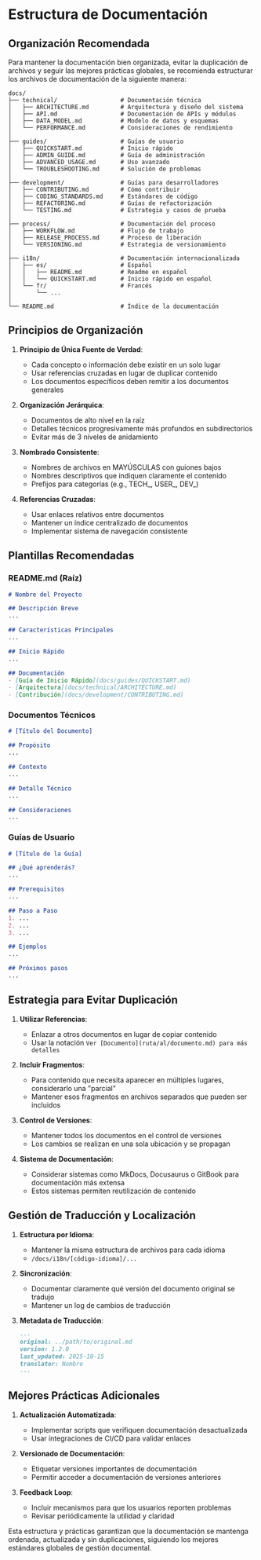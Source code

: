 # Estructura de Documentación

## Organización Recomendada

Para mantener la documentación bien organizada, evitar la duplicación de archivos y seguir las mejores prácticas globales, se recomienda estructurar los archivos de documentación de la siguiente manera:

```
docs/
├── technical/                  # Documentación técnica
│   ├── ARCHITECTURE.md         # Arquitectura y diseño del sistema
│   ├── API.md                  # Documentación de APIs y módulos
│   ├── DATA_MODEL.md           # Modelo de datos y esquemas
│   └── PERFORMANCE.md          # Consideraciones de rendimiento
│
├── guides/                     # Guías de usuario
│   ├── QUICKSTART.md           # Inicio rápido
│   ├── ADMIN_GUIDE.md          # Guía de administración
│   ├── ADVANCED_USAGE.md       # Uso avanzado
│   └── TROUBLESHOOTING.md      # Solución de problemas
│
├── development/                # Guías para desarrolladores
│   ├── CONTRIBUTING.md         # Cómo contribuir
│   ├── CODING_STANDARDS.md     # Estándares de código
│   ├── REFACTORING.md          # Guías de refactorización
│   └── TESTING.md              # Estrategia y casos de prueba
│
├── process/                    # Documentación del proceso
│   ├── WORKFLOW.md             # Flujo de trabajo
│   ├── RELEASE_PROCESS.md      # Proceso de liberación
│   └── VERSIONING.md           # Estrategia de versionamiento
│
├── i18n/                       # Documentación internacionalizada
│   ├── es/                     # Español
│   │   ├── README.md           # Readme en español
│   │   └── QUICKSTART.md       # Inicio rápido en español
│   └── fr/                     # Francés
│       └── ...
│
└── README.md                   # Índice de la documentación
```

## Principios de Organización

1. **Principio de Única Fuente de Verdad**:
   - Cada concepto o información debe existir en un solo lugar
   - Usar referencias cruzadas en lugar de duplicar contenido
   - Los documentos específicos deben remitir a los documentos generales

2. **Organización Jerárquica**:
   - Documentos de alto nivel en la raíz
   - Detalles técnicos progresivamente más profundos en subdirectorios
   - Evitar más de 3 niveles de anidamiento

3. **Nombrado Consistente**:
   - Nombres de archivos en MAYÚSCULAS con guiones bajos
   - Nombres descriptivos que indiquen claramente el contenido
   - Prefijos para categorías (e.g., TECH_, USER_, DEV_)

4. **Referencias Cruzadas**:
   - Usar enlaces relativos entre documentos
   - Mantener un índice centralizado de documentos
   - Implementar sistema de navegación consistente

## Plantillas Recomendadas

### README.md (Raíz)

```markdown
# Nombre del Proyecto

## Descripción Breve
...

## Características Principales
...

## Inicio Rápido
...

## Documentación
- [Guía de Inicio Rápido](docs/guides/QUICKSTART.md)
- [Arquitectura](docs/technical/ARCHITECTURE.md)
- [Contribución](docs/development/CONTRIBUTING.md)
```

### Documentos Técnicos

```markdown
# [Título del Documento]

## Propósito
...

## Contexto
...

## Detalle Técnico
...

## Consideraciones
...
```

### Guías de Usuario

```markdown
# [Título de la Guía]

## ¿Qué aprenderás?
...

## Prerequisitos
...

## Paso a Paso
1. ...
2. ...
3. ...

## Ejemplos
...

## Próximos pasos
...
```

## Estrategia para Evitar Duplicación

1. **Utilizar Referencias**:
   - Enlazar a otros documentos en lugar de copiar contenido
   - Usar la notación `Ver [Documento](ruta/al/documento.md) para más detalles`

2. **Incluir Fragmentos**:
   - Para contenido que necesita aparecer en múltiples lugares, considerarlo una "parcial"
   - Mantener esos fragmentos en archivos separados que pueden ser incluidos

3. **Control de Versiones**:
   - Mantener todos los documentos en el control de versiones
   - Los cambios se realizan en una sola ubicación y se propagan

4. **Sistema de Documentación**:
   - Considerar sistemas como MkDocs, Docusaurus o GitBook para documentación más extensa
   - Estos sistemas permiten reutilización de contenido

## Gestión de Traducción y Localización

1. **Estructura por Idioma**:
   - Mantener la misma estructura de archivos para cada idioma
   - `/docs/i18n/[código-idioma]/...`

2. **Sincronización**:
   - Documentar claramente qué versión del documento original se tradujo
   - Mantener un log de cambios de traducción

3. **Metadata de Traducción**:
   ```markdown
   ---
   original: ../path/to/original.md
   version: 1.2.0
   last_updated: 2025-10-15
   translator: Nombre
   ---
   ```

## Mejores Prácticas Adicionales

1. **Actualización Automatizada**:
   - Implementar scripts que verifiquen documentación desactualizada
   - Usar integraciones de CI/CD para validar enlaces

2. **Versionado de Documentación**:
   - Etiquetar versiones importantes de documentación
   - Permitir acceder a documentación de versiones anteriores

3. **Feedback Loop**:
   - Incluir mecanismos para que los usuarios reporten problemas
   - Revisar periódicamente la utilidad y claridad

Esta estructura y prácticas garantizan que la documentación se mantenga ordenada, actualizada y sin duplicaciones, siguiendo los mejores estándares globales de gestión documental.